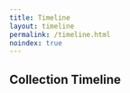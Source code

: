 ```yaml
---
title: Timeline
layout: timeline
permalink: /timeline.html
noindex: true
---
```


## Collection Timeline

